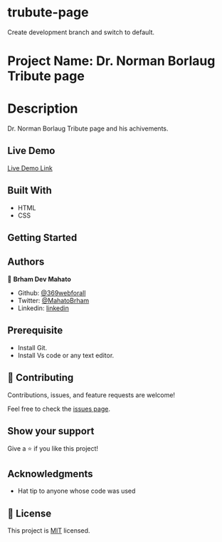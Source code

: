 # trubute-page

Create development branch and switch to default.

# Project Name: Dr. Norman Borlaug Tribute page

# Description

Dr. Norman Borlaug Tribute page and his achivements.

## Live Demo

[Live Demo Link](https://animated-parfait-a095db.netlify.app/)

## Built With

- HTML
- CSS

## Getting Started

## Authors

👤 **Brham Dev Mahato**

- Github: [@369webforall](https://github.com/369webforall)
- Twitter: [@MahatoBrham](https://twitter.com/MahatoBrham)
- Linkedin: [linkedin](https://www.linkedin.com/in/dev1980/)

## Prerequisite

- Install Git.
- Install Vs code or any text editor.

## 🤝 Contributing

Contributions, issues, and feature requests are welcome!

Feel free to check the [issues page](../../issues/).

## Show your support

Give a ⭐️ if you like this project!

## Acknowledgments

- Hat tip to anyone whose code was used

## 📝 License

This project is [MIT](./MIT.md) licensed.
